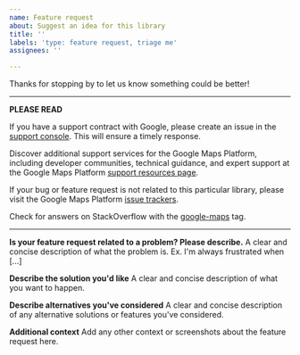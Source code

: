 ```yaml
---
name: Feature request
about: Suggest an idea for this library
title: ''
labels: 'type: feature request, triage me'
assignees: ''

---
```


Thanks for stopping by to let us know something could be better!

---
**PLEASE READ**

If you have a support contract with Google, please create an issue in
the [support console](https://cloud.google.com/support/). This will ensure a timely response.

Discover additional support services for the Google Maps Platform, including developer communities, technical guidance,
and expert support at the Google Maps Platform [support resources page](https://developers.google.com/maps/support/).

If your bug or feature request is not related to this particular library, please visit the Google Maps
Platform [issue trackers](https://developers.google.com/maps/support/#issue_tracker).

Check for answers on StackOverflow with the [google-maps](http://stackoverflow.com/questions/tagged/google-maps) tag.

---

**Is your feature request related to a problem? Please describe.**
A clear and concise description of what the problem is. Ex. I'm always frustrated when [...]

**Describe the solution you'd like**
A clear and concise description of what you want to happen.

**Describe alternatives you've considered**
A clear and concise description of any alternative solutions or features you've considered.

**Additional context**
Add any other context or screenshots about the feature request here.
